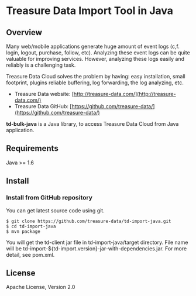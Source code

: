 # Treasure Data Import Tool in Java

## Overview

Many web/mobile applications generate huge amount of event logs (c,f. login,
logout, purchase, follow, etc).  Analyzing these event logs can be quite
valuable for improving services.  However, analyzing these logs easily and 
reliably is a challenging task.

Treasure Data Cloud solves the problem by having: easy installation, small 
footprint, plugins reliable buffering, log forwarding, the log analyzing, etc.

  * Treasure Data website: [http://treasure-data.com/](http://treasure-data.com/)
  * Treasure Data GitHub: [https://github.com/treasure-data/](https://github.com/treasure-data/)

**td-bulk-java** is a Java library, to access Treasure Data Cloud from Java application.

## Requirements

Java >= 1.6

## Install

### Install from GitHub repository

You can get latest source code using git.

    $ git clone https://github.com/treasure-data/td-import-java.git
    $ cd td-import-java
    $ mvn package

You will get the td-client jar file in td-import-java/target 
directory.  File name will be td-import-${td-import.version}-jar-with-dependencies.jar.
For more detail, see pom.xml.

## License

Apache License, Version 2.0

